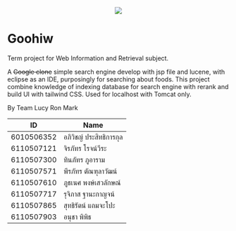 <p align="center">
  <img src="https://github.com/laevatein2070/Goohiw/blob/main/logo.png?raw=true alt=Goohiw">
</p>

# Goohiw
Term project for Web Information and Retrieval subject.

A ~~Google clone~~ simple search engine develop with jsp file and lucene, with eclipse as an IDE, purposingly for searching about foods. This project combine knowledge of indexing database for search engine with rerank and build UI with tailwind CSS. Used for localhost with Tomcat only.

By Team Lucy Ron Mark

| ID  | Name |
| ------------- | ------------- |
| 6010506352 | อภิวิชญ์ ประสิทธิการกุล |
| 6110507121 | จิรภัทร โรจน์วีระ |
| 6110507300 | ทินภัทร ภูอาราม |
| 6110507571 |พีรภัทร ตัณฑุลาวัฒน์ |
| 6110507610 |ภูธเนศ พงษ์เสวลักษณ์ |
| 6110507717 |รุจิภาส ฐานะกาญจน์ |
| 6110507865 |สุทธิรัตน์ แถมจะโปะ |
| 6110507903 |อนุชา พิพิธ |
